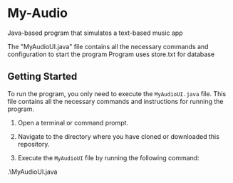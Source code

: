 # My-Audio
Java-based program that simulates a text-based music app

The "MyAudioUI.java" file contains all the necessary commands and configuration to start the program
Program uses store.txt for database

## Getting Started

To run the program, you only need to execute the `MyAudioUI.java` file. This file contains all the necessary commands and instructions for running the program.

1. Open a terminal or command prompt.

2. Navigate to the directory where you have cloned or downloaded this repository.

3. Execute the `MyAudioUI` file by running the following command:


  .\MyAudioUI.java


